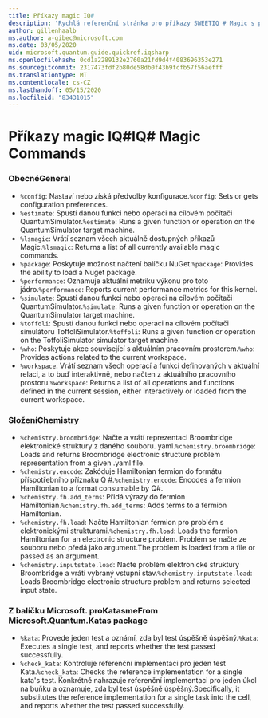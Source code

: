 ```yaml
---
title: Příkazy magic IQ#
description: 'Rychlá referenční stránka pro příkazy SWEETIQ # Magic s poznámkovým blokům Q # Jupyter'
author: gillenhaalb
ms.author: a-gibec@microsoft.com
ms.date: 03/05/2020
uid: microsoft.quantum.guide.quickref.iqsharp
ms.openlocfilehash: 0cd1a2289132e2760a21fd9d4f4083696353e271
ms.sourcegitcommit: 2317473fdf2b80de58db0f43b9fcfb57f56aefff
ms.translationtype: MT
ms.contentlocale: cs-CZ
ms.lasthandoff: 05/15/2020
ms.locfileid: "83431015"
---
```

# <a name="iq-magic-commands"></a><span data-ttu-id="cd3a5-103">Příkazy magic IQ#</span><span class="sxs-lookup"><span data-stu-id="cd3a5-103">IQ# Magic Commands</span></span>

### <a name="general"></a><span data-ttu-id="cd3a5-104">Obecné</span><span class="sxs-lookup"><span data-stu-id="cd3a5-104">General</span></span>

- <span data-ttu-id="cd3a5-105">`%config`: Nastaví nebo získá předvolby konfigurace.</span><span class="sxs-lookup"><span data-stu-id="cd3a5-105">`%config`: Sets or gets configuration preferences.</span></span>
- <span data-ttu-id="cd3a5-106">`%estimate`: Spustí danou funkci nebo operaci na cílovém počítači QuantumSimulator.</span><span class="sxs-lookup"><span data-stu-id="cd3a5-106">`%estimate`: Runs a given function or operation on the QuantumSimulator target machine.</span></span>
- <span data-ttu-id="cd3a5-107">`%lsmagic`: Vrátí seznam všech aktuálně dostupných příkazů Magic.</span><span class="sxs-lookup"><span data-stu-id="cd3a5-107">`%lsmagic`: Returns a list of all currently available magic commands.</span></span>
- <span data-ttu-id="cd3a5-108">`%package`: Poskytuje možnost načtení balíčku NuGet.</span><span class="sxs-lookup"><span data-stu-id="cd3a5-108">`%package`: Provides the ability to load a Nuget package.</span></span>
- <span data-ttu-id="cd3a5-109">`%performance`: Oznamuje aktuální metriku výkonu pro toto jádro.</span><span class="sxs-lookup"><span data-stu-id="cd3a5-109">`%performance`: Reports current performance metrics for this kernel.</span></span>
- <span data-ttu-id="cd3a5-110">`%simulate`: Spustí danou funkci nebo operaci na cílovém počítači QuantumSimulator.</span><span class="sxs-lookup"><span data-stu-id="cd3a5-110">`%simulate`: Runs a given function or operation on the QuantumSimulator target machine.</span></span>
- <span data-ttu-id="cd3a5-111">`%toffoli`: Spustí danou funkci nebo operaci na cílovém počítači simulátoru ToffoliSimulator.</span><span class="sxs-lookup"><span data-stu-id="cd3a5-111">`%toffoli`: Runs a given function or operation on the ToffoliSimulator simulator target machine.</span></span>
- <span data-ttu-id="cd3a5-112">`%who`: Poskytuje akce související s aktuálním pracovním prostorem.</span><span class="sxs-lookup"><span data-stu-id="cd3a5-112">`%who`: Provides actions related to the current workspace.</span></span>
- <span data-ttu-id="cd3a5-113">`%workspace`: Vrátí seznam všech operací a funkcí definovaných v aktuální relaci, a to buď interaktivně, nebo načten z aktuálního pracovního prostoru.</span><span class="sxs-lookup"><span data-stu-id="cd3a5-113">`%workspace`: Returns a list of all operations and functions defined in the current session, either interactively or loaded from the current workspace.</span></span>

### <a name="chemistry"></a><span data-ttu-id="cd3a5-114">Složení</span><span class="sxs-lookup"><span data-stu-id="cd3a5-114">Chemistry</span></span>

- <span data-ttu-id="cd3a5-115">`%chemistry.broombridge`: Načte a vrátí reprezentaci Broombridge elektronické struktury z daného souboru. yaml.</span><span class="sxs-lookup"><span data-stu-id="cd3a5-115">`%chemistry.broombridge`: Loads and returns Broombridge electronic structure problem representation from a given .yaml file.</span></span>
- <span data-ttu-id="cd3a5-116">`%chemistry.encode`: Zakóduje Hamiltonian fermion do formátu příspotřebního příznaku Q #.</span><span class="sxs-lookup"><span data-stu-id="cd3a5-116">`%chemistry.encode`: Encodes a fermion Hamiltonian to a format consumable by Q#.</span></span>
- <span data-ttu-id="cd3a5-117">`%chemistry.fh.add_terms`: Přidá výrazy do fermion Hamiltonian.</span><span class="sxs-lookup"><span data-stu-id="cd3a5-117">`%chemistry.fh.add_terms`: Adds terms to a fermion Hamiltonian.</span></span>
- <span data-ttu-id="cd3a5-118">`%chemistry.fh.load`: Načte Hamiltonian fermion pro problém s elektronickými strukturami.</span><span class="sxs-lookup"><span data-stu-id="cd3a5-118">`%chemistry.fh.load`: Loads the fermion Hamiltonian for an electronic structure problem.</span></span> <span data-ttu-id="cd3a5-119">Problém se načte ze souboru nebo předá jako argument.</span><span class="sxs-lookup"><span data-stu-id="cd3a5-119">The problem is loaded from a file or passed as an argument.</span></span>
- <span data-ttu-id="cd3a5-120">`%chemistry.inputstate.load`: Načte problém elektronické struktury Broombridge a vrátí vybraný vstupní stav.</span><span class="sxs-lookup"><span data-stu-id="cd3a5-120">`%chemistry.inputstate.load`: Loads Broombridge electronic structure problem and returns selected input state.</span></span>

### <a name="from-microsoftquantumkatas-package"></a><span data-ttu-id="cd3a5-121">Z balíčku Microsoft. proKatasme</span><span class="sxs-lookup"><span data-stu-id="cd3a5-121">From Microsoft.Quantum.Katas package</span></span>

- <span data-ttu-id="cd3a5-122">`%kata`: Provede jeden test a oznámí, zda byl test úspěšně úspěšný.</span><span class="sxs-lookup"><span data-stu-id="cd3a5-122">`%kata`: Executes a single test, and reports whether the test passed successfully.</span></span>
- <span data-ttu-id="cd3a5-123">`%check_kata`: Kontroluje referenční implementaci pro jeden test Kata.</span><span class="sxs-lookup"><span data-stu-id="cd3a5-123">`%check_kata`: Checks the reference implementation for a single kata's test.</span></span>
    <span data-ttu-id="cd3a5-124">Konkrétně nahrazuje referenční implementaci pro jeden úkol na buňku a oznamuje, zda byl test úspěšně úspěšný.</span><span class="sxs-lookup"><span data-stu-id="cd3a5-124">Specifically, it substitutes the reference implementation for a single task into the cell, and reports whether the test passed successfully.</span></span>
